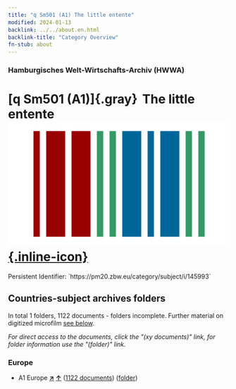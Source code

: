 ```yaml
---
title: "q Sm501 (A1) The little entente"
modified: 2024-01-13
backlink: ../../about.en.html
backlink-title: "Category Overview"
fn-stub: about
---
```


### Hamburgisches Welt-Wirtschafts-Archiv (HWWA)

# [q Sm501 (A1)]{.gray}&#8201; The little entente &#160; [![Wikidata](/images/Wikidata-logo.svg "Wikidata"){.inline-icon}](http://www.wikidata.org/entity/Q104711414)

<div class="hint">Persistent Identifier: `https://pm20.zbw.eu/category/subject/i/145993`</div>







## Countries-subject archives folders







In total 1 folders, 1122 documents - folders incomplete. Further material on digitized microfilm [see below](#filmsections).

_For direct access to the documents, click the "(xy documents)" link, for folder information use the "(folder)" link._



### Europe

- A1 Europe [**&nearr;**](../../../geo/i/140892/about.en.html "Europe (all folders)") [**&uarr;**](../../../geo/about.en.html#A1 "Country category system") (<a href="https://pm20.zbw.eu/iiifview/folder/sh/140892,145993" title="about: Europe : The little entente" target="_blank">1122 documents</a>) ([folder](../../../../folder/sh/1408xx/140892/1459xx/145993/about.en.html))



<a id="filmsections" />













